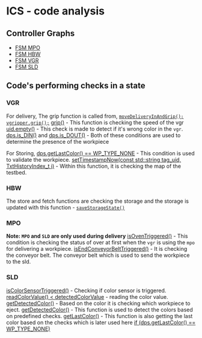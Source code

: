# ICS - code analysis

## Controller Graphs 
* [FSM MPO](https://fischertechnik.github.io/txt_training_factory_doc/html/dot_TxtMultiProcessingStationRun.png)
* [FSM HBW](https://fischertechnik.github.io/txt_training_factory_doc/html/dot_TxtHighBayWarehouseRun.png)
* [FSM VGR](https://fischertechnik.github.io/txt_training_factory_doc/html/dot_TxtVacuumGripperRobotRun.png)
* [FSM SLD](https://fischertechnik.github.io/txt_training_factory_doc/html/dot_TxtSortingLineRun.png)

## Code's performing checks in a state
### VGR 
For delivery,
The grip function is called from,
[`moveDeliveryInAndGrip();`](https://github.com/mdrahmed/txt_training_factory/blob/1ed18ad3cbdb572e658717b17052ecd8f3c344dc/TxtSmartFactoryLib/src/TxtVacuumGripperRobotRun.cpp#L355)
[`vgripper.grip();`](https://github.com/mdrahmed/txt_training_factory/blob/1ed18ad3cbdb572e658717b17052ecd8f3c344dc/TxtSmartFactoryLib/src/TxtVacuumGripperRobot.cpp#L274)
[grip()](https://github.com/mdrahmed/txt_training_factory/blob/master/TxtSmartFactoryLib/src/TxtVacuumGripper.cpp#L28) - This function is checking the speed of the vgr
[uid.empty()](https://github.com/mdrahmed/txt_training_factory/blob/1ed18ad3cbdb572e658717b17052ecd8f3c344dc/TxtSmartFactoryLib/src/TxtVacuumGripperRobotRun.cpp#L358) - This check is made to detect if it's wrong color in the `vgr`.
[dps.is_DIN()](https://github.com/mdrahmed/txt_training_factory/blob/1ed18ad3cbdb572e658717b17052ecd8f3c344dc/TxtSmartFactoryLib/src/TxtVacuumGripperRobotRun.cpp#L192) and [dps.is_DOUT()](https://github.com/mdrahmed/txt_training_factory/blob/1ed18ad3cbdb572e658717b17052ecd8f3c344dc/TxtSmartFactoryLib/src/TxtVacuumGripperRobotRun.cpp#L490) - Both of these conditions are used to determine the presence of the workpiece

For Storing,
[dps.getLastColor() == WP_TYPE_NONE](https://github.com/mdrahmed/txt_training_factory/blob/1ed18ad3cbdb572e658717b17052ecd8f3c344dc/TxtSmartFactoryLib/src/TxtVacuumGripperRobotRun.cpp#L535) - This condition is used to validate the workpiece.
[setTimestampNow(const std::string tag_uid, TxtHistoryIndex_t i)](https://github.com/mdrahmed/txt_training_factory/blob/master/TxtSmartFactoryLib/src/TxtFactoryProcessStorage.cpp#L26) - Within this function, it is checking the map of the testbed.

### HBW
The store and fetch functions are checking the storage and the storage is updated with this function - [`saveStorageState()`](https://github.com/mdrahmed/txt_training_factory/blob/master/TxtSmartFactoryLib/src/TxtHighBayWarehouseStorage.cpp#L98)

### MPO
**Note: `MPO` and `SLD` are only used during delivery**
[isOvenTriggered()](https://github.com/mdrahmed/txt_training_factory/blob/1ed18ad3cbdb572e658717b17052ecd8f3c344dc/TxtSmartFactoryLib/src/TxtMultiProcessingStationRun.cpp#L122) - This condition is checking the status of over at first when the `vgr` is using the `mpo` for delivering a workpiece.
[isEndConveyorBeltTriggered()](https://github.com/mdrahmed/txt_training_factory/blob/1ed18ad3cbdb572e658717b17052ecd8f3c344dc/TxtSmartFactoryLib/src/TxtMultiProcessingStationRun.cpp#L262) - It is checking the conveyor belt. The conveyor belt which is used to send the workpiece to the sld. 

### SLD
[isColorSensorTriggered()](https://github.com/mdrahmed/txt_training_factory/blob/1ed18ad3cbdb572e658717b17052ecd8f3c344dc/TxtSmartFactoryLib/src/TxtSortingLineRun.cpp#L136) - Checking if color sensor is triggered.
[readColorValue() < detectedColorValue](https://github.com/mdrahmed/txt_training_factory/blob/1ed18ad3cbdb572e658717b17052ecd8f3c344dc/TxtSmartFactoryLib/src/TxtSortingLineRun.cpp#L166) - reading the color value.
[getDetectedColor()](https://github.com/mdrahmed/txt_training_factory/blob/1ed18ad3cbdb572e658717b17052ecd8f3c344dc/TxtSmartFactoryLib/src/TxtSortingLineRun.cpp#L196) - Based on the color it is checking which workpiece to eject.
[getDetectedColor()](https://github.com/mdrahmed/txt_training_factory/blob/master/TxtSmartFactoryLib/src/TxtSortingLine.cpp#L129) - This function is used to detect the colors based on predefined checks.
[getLastColor()](https://github.com/mdrahmed/txt_training_factory/blob/master/TxtSmartFactoryLib/src/TxtSortingLine.cpp#L111) - This function is also getting the last color based on the checks which is later used here [if (dps.getLastColor() == WP_TYPE_NONE)]()
